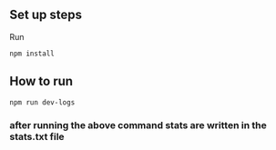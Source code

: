 ## Set up steps
Run 
```
npm install
```

## How to run
```
npm run dev-logs
```

### after running the above command stats are written in the stats.txt file